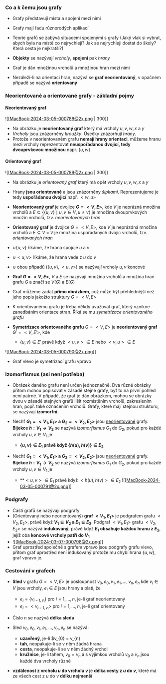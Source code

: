 ### Co a k čemu jsou grafy
- Grafy představují místa a spojení mezi nimi
- Grafy mají řadu různorodých aplikací

- Teorie grafů se zabývá situacemi spojenými s grafy (Jaký vlak si vybrat, abych byla na místě co nejrychleji? Jak se nejrychleji dostat do školy? Která cesta je nejkratší?)

- **Objekty** se nazývají *vrcholy*, **spojení** pak *hrany*
- Graf je dán množinou vrcholů a množinou hran mezi nimi

- Nezáleží-li na orientaci hran, nazývá se **graf neorientovaný**, v opačném případě se nazývá **orientovaný**

### Neorientované a orientované grafy - základní pojmy
#### Neorientovaný graf
![[MacBook-2024-03-05-000788@2x.png | 300]]
- Na obrázku je **neorientovaný graf** který má vrcholy $u, v, w, x$ a $y$
- *Vrcholy* jsou znázorněny *kroužky*. Úsečky znázorňují *hrany*.
- Protože v neorientovaném grafu **nemají hrany orientaci**, můžeme hranu mezi vrcholy reprezentovat **neuspořádanou dvojicí, tedy dvouprvkovou množinou** napr. $\{u, w\}$
#### Orientovaný graf
![[MacBook-2024-03-05-000789@2x.png | 300]]
- Na obrázku je *orientovaný graf* který má opět vrcholy $u, v, w, x$ a $y$
- Hrany **jsou orientované** a jsou znázorněny *šipkami*. Reprezentujeme je tedy **uspořádanou dvojicí** např. $<w, u>$

- **Neorientovaný graf** je dvojice **$G = <V,E>$**, kde $V$ je neprázná množina vrcholů a $E \subseteq \{\{u, v\} \mid u, v \in V, u \neq v \}$ je množina dvouprvkových množin vrcholů, tzv. *neorientovaných hran*
- **Orientovaný graf** je dvojice $G = <V,E>$, kde $V$ je neprázdná množina vrcholů a $E \subseteq V \times V$ je množina uspořádaných dvojic vrcholů, tzv. *orientovaných hran*

- $\cup \{u, v \}$ říkáme, že hrana spojuje $u$ a $v$
- $\cup <u, v>$ říkáme, že hrana vede z $u$ do $v$
- $\cup$ obou případů $(\{u, v \}, <u, v>)$ se nazývají vrcholy $u, v$ koncové

- **Graf $G = <V,E>$**, $V$ a $E$ se nazývají množina vrcholů a množina hran grafu $G$ a značí se $V(G)$ a $E(G)$
- Graf můžeme zadat **přímo obrázkem**, což může být přehlednější než jeho popis jakožto struktury $G = <V, E>$

- K orientovanému grafu je třeba někdy uvažovat graf, který vznikne zanedbáním orientace stran. Říká se mu *symetrizace orientovaného grafu*
- **Symetrizace orientovaného grafu** $G = <V, E>$ je **neorientovaný graf** $G' = <V, E'>$, kde
	- $\{u,v \} \in E'$ právě když $<u, v> \in E$ nebo $<v, u> \in E$

![[MacBook-2024-03-05-000790@2x.png]]
- Graf vlevo je symetrizací grafu vpravo

### Izomorfismus (asi není potřeba)
- Obrázek daného grafu není určen jednoznačně. Dva různé obrázky přitom mohou popisovat v zásadě stejné grafy, byť to na první pohled není patrné. V případě, že graf je dán obrázkem, mohou se obrázky dvou v zásadě stejných grafů lišit rozmístěním vrcholů, zakreslením hran, popř. také označením vrcholů. Grafy, které mají stejnou strukturu, se nazývají **izomorfní**.

- Nechť **$G_{1} = <V_{1}, E_{1}>$ a $G_{2} = <V_{2}, E_{2}>$** jsou <u>neorientované</u> grafy. **Bijekce $h: V_{1} \rightarrow V_{2}$** se nazývá *izomorfismus* $G_{1}$ do $G_{2}$, pokud pro každé vrcholy $u, v \in V_{1}$ je
	- **$\{u, v \} \in E_{1}$ právě když $\{h(u), h(v)\} \in E_{2}$**

- Nechť **$G_{1} = <V_{1}, E_{1}>$ a $G_{2} = <V_{2}, E_{2}>$** jsou <u>neorientované</u> grafy. **Bijekce $h: V_{1} \rightarrow V_{2}$** se nazývá *izomorfismus* $G_{1}$ do $G_{2}$, pokud pro každé vrcholy $u, v \in V_{1}$ je
	- **$<u, v > \in E_{1}$ právě když $<h(u), h(v)> \in E_{2}$
![[MacBook-2024-03-05-000791@2x.png]]

### Podgrafy
- Části grafů se nazývají podgrafy
- (Orientovaný nebo neorientovaný) **graf $<V_{1}, E_{1}>$** je podgrafem grafu $<V_{2}, E_{2}>$, právě když **$V_{1} \subseteq V_{2}$ a $E_{1} \subseteq E_{2}$**. Podgraf $<V_{1}, E_{1}>$ grafu $<V_{2}, E_{2}>$ se nazývá **indukovaný**, právě když **$E_{1}$ obsahuje každou hranu z $E_{2}$**, jejíž oba **koncové vrcholy patří do $V_{1}$**
- ![[MacBook-2024-03-07-000798@2x.png]]
- Graf uprostřed společně s grafem vpravo jsou podgrafy grafu vlevo, přitom graf uprostřed není indukovaný protože mu chybí hrana $\{u, w\}$, graf vpravo je.

### Cestování v grafech
- **Sled** v grafu $G = <V,E>$ je posloupnost $v_{0}, e_{0}, v_{1}, e_{1},  ..., v_{n}, e_{n}$ kde $v_{i} \in V$ jsou vrcholy, $e_{i} \in E$ jsou hrany a platí, že
	- $e_{i} = \{v_{i-1, v_{i}}\}$ pro $i = 1, ..., n$, je-li graf neorientovaný
	- $e_{i} = <v_{i-1, v_{i}}>$ pro $i = 1, ..., n$, je-li graf orientovaný
- Číslo $n$ se nazývá **délka sledu**

- Sled $v_{0}, e_{0}, v_{1}, e_{1},  ..., v_{n}, e_{n}$ se nazývá:
	- **uzavřený**, je-li $v_{0} = v_{n}
	- **tah**, neopakuje-li se v něm žádná hrana
	- **cesta**, neopakuje-li se v něm žádný vrchol
	- **kružnice**, je-li tahem, $v_{0} = v_{n}$ a s výjimkou vrcholů $v_{0}$ a $v_{n}$ jsou každé dva vrcholy různé

- **vzdálenost z vrcholu $u$ do vrcholu $v$** je **délka cesty z $u$ do $v$**, které má ze všech cest z $u$ do $v$ **délku nejmenší**

